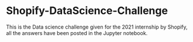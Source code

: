 # Shopify-DataScience-Challenge
This is the Data science challenge given for the 2021 internship by Shopify, all the answers have been posted in the Jupyter notebook.
